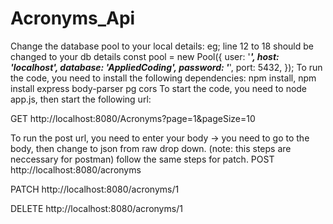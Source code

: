 # Acronyms_Api
Change the database pool to your local details: eg; line 12 to 18 should be changed to your db details
const pool = new Pool({
    user: '*******',
    host: 'localhost',
    database: 'AppliedCoding',
    password: '*******',
    port: 5432,
});
To run the code, you need to install the following dependencies:
npm install, npm install express body-parser pg cors
To start the code, you need to node app.js, then start the following url:

GET http://localhost:8080/Acronyms?page=1&pageSize=10

To run the post url, you need to enter your body -> you need to go to the body, then change to json from raw drop down. (note: this steps are neccessary for postman) follow the same steps for patch.
POST http://localhost:8080/acronyms

PATCH http://localhost:8080/acronyms/1 

DELETE http://localhost:8080/acronyms/1
